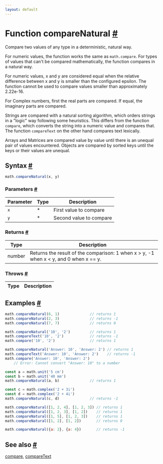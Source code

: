 ```yaml
---
layout: default
---
```


<!-- Note: This file is automatically generated from source code comments. Changes made in this file will be overridden. -->

<h1 id="function-comparenatural">Function compareNatural <a href="#function-comparenatural" title="Permalink">#</a></h1>

Compare two values of any type in a deterministic, natural way.

For numeric values, the function works the same as `math.compare`.
For types of values that can't be compared mathematically,
the function compares in a natural way.

For numeric values, x and y are considered equal when the relative
difference between x and y is smaller than the configured epsilon.
The function cannot be used to compare values smaller than
approximately 2.22e-16.

For Complex numbers, first the real parts are compared. If equal,
the imaginary parts are compared.

Strings are compared with a natural sorting algorithm, which
orders strings in a "logic" way following some heuristics.
This differs from the function `compare`, which converts the string
into a numeric value and compares that. The function `compareText`
on the other hand compares text lexically.

Arrays and Matrices are compared value by value until there is an
unequal pair of values encountered. Objects are compared by sorted
keys until the keys or their values are unequal.


<h2 id="syntax">Syntax <a href="#syntax" title="Permalink">#</a></h2>

```js
math.compareNatural(x, y)
```

<h3 id="parameters">Parameters <a href="#parameters" title="Permalink">#</a></h3>

Parameter | Type | Description
--------- | ---- | -----------
`x` | * | First value to compare
`y` | * | Second value to compare

<h3 id="returns">Returns <a href="#returns" title="Permalink">#</a></h3>

Type | Description
---- | -----------
number | Returns the result of the comparison: 1 when x > y, -1 when x < y, and 0 when x == y.


<h3 id="throws">Throws <a href="#throws" title="Permalink">#</a></h3>

Type | Description
---- | -----------


<h2 id="examples">Examples <a href="#examples" title="Permalink">#</a></h2>

```js
math.compareNatural(6, 1)              // returns 1
math.compareNatural(2, 3)              // returns -1
math.compareNatural(7, 7)              // returns 0

math.compareNatural('10', '2')         // returns 1
math.compareText('10', '2')            // returns -1
math.compare('10', '2')                // returns 1

math.compareNatural('Answer: 10', 'Answer: 2') // returns 1
math.compareText('Answer: 10', 'Answer: 2')    // returns -1
math.compare('Answer: 10', 'Answer: 2')
    // Error: Cannot convert "Answer: 10" to a number

const a = math.unit('5 cm')
const b = math.unit('40 mm')
math.compareNatural(a, b)              // returns 1

const c = math.complex('2 + 3i')
const d = math.complex('2 + 4i')
math.compareNatural(c, d)              // returns -1

math.compareNatural([1, 2, 4], [1, 2, 3]) // returns 1
math.compareNatural([1, 2, 3], [1, 2])    // returns 1
math.compareNatural([1, 5], [1, 2, 3])    // returns 1
math.compareNatural([1, 2], [1, 2])       // returns 0

math.compareNatural({a: 2}, {a: 4})       // returns -1
```


<h2 id="see-also">See also <a href="#see-also" title="Permalink">#</a></h2>

[compare](compare.html),
[compareText](compareText.html)
